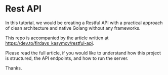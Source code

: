 # Rest API

In this tutorial, we would be creating a Restful API with a practical approach of clean architecture and native Golang without any frameworks.

This repo is accompanied by the article written at https://dev.to/firdavs_kasymov/restful-api.

Please read the full article, if you would like to understand how this project is structured, the API endpoints, and how to run the server.

Thanks.